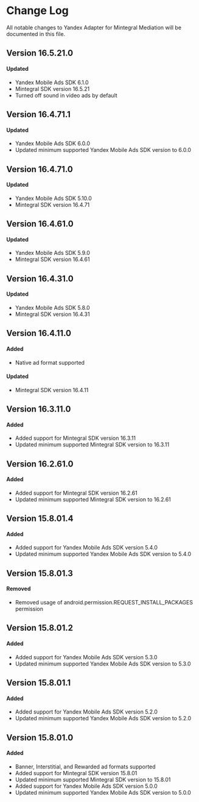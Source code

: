 # Change Log
All notable changes to Yandex Adapter for Mintegral Mediation will be documented in this file.

## Version 16.5.21.0

#### Updated
* Yandex Mobile Ads SDK 6.1.0
* Mintegral SDK version 16.5.21
* Turned off sound in video ads by default

## Version 16.4.71.1

#### Updated
* Yandex Mobile Ads SDK 6.0.0
* Updated minimum supported Yandex Mobile Ads SDK version to 6.0.0

## Version 16.4.71.0

#### Updated
* Yandex Mobile Ads SDK 5.10.0
* Mintegral SDK version 16.4.71

## Version 16.4.61.0

#### Updated
* Yandex Mobile Ads SDK 5.9.0
* Mintegral SDK version 16.4.61

## Version 16.4.31.0

#### Updated
* Yandex Mobile Ads SDK 5.8.0
* Mintegral SDK version 16.4.31

## Version 16.4.11.0

#### Added
* Native ad format supported

#### Updated
* Mintegral SDK version 16.4.11

## Version 16.3.11.0

#### Added
* Added support for Mintegral SDK version 16.3.11
* Updated minimum supported Mintegral SDK version to 16.3.11

## Version 16.2.61.0

#### Added
* Added support for Mintegral SDK version 16.2.61
* Updated minimum supported Mintegral SDK version to 16.2.61

## Version 15.8.01.4

#### Added
* Added support for Yandex Mobile Ads SDK version 5.4.0
* Updated minimum supported Yandex Mobile Ads SDK version to 5.4.0

## Version 15.8.01.3

#### Removed
* Removed usage of android.permission.REQUEST_INSTALL_PACKAGES permission

## Version 15.8.01.2

#### Added
* Added support for Yandex Mobile Ads SDK version 5.3.0
* Updated minimum supported Yandex Mobile Ads SDK version to 5.3.0

## Version 15.8.01.1

#### Added
* Added support for Yandex Mobile Ads SDK version 5.2.0
* Updated minimum supported Yandex Mobile Ads SDK version to 5.2.0

## Version 15.8.01.0

#### Added
* Banner, Interstitial, and Rewarded ad formats supported
* Added support for Mintegral SDK version 15.8.01
* Updated minimum supported Mintegral SDK version to 15.8.01
* Added support for Yandex Mobile Ads SDK version 5.0.0
* Updated minimum supported Yandex Mobile Ads SDK version to 5.0.0
